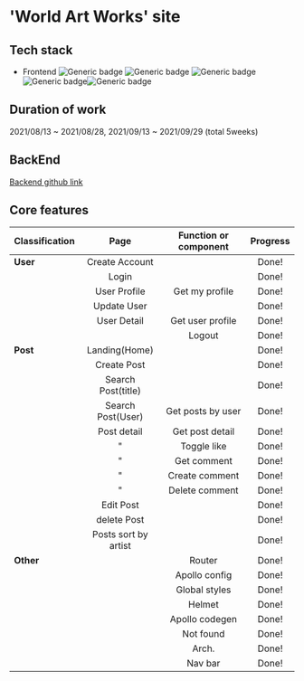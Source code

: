 # 'World Art Works' site

## Tech stack

- Frontend
  ![Generic badge](https://img.shields.io/badge/React-17.0.2-61DAFB.svg) ![Generic badge](https://img.shields.io/badge/typescript-4.3.5-3178C6.svg) ![Generic badge](https://img.shields.io/badge/apollo-3.4.7-311C87.svg) ![Generic badge](https://img.shields.io/badge/graphql-15.5.1-E434AA.svg)![Generic badge](https://img.shields.io/badge/Styled_Components-5.3.0-CC6699.svg)

## Duration of work
2021/08/13 ~ 2021/08/28, 2021/09/13 ~ 2021/09/29 (total 5weeks)

## BackEnd
[Backend github link](https://github.com/Jetty2020/WAW-backend)
## Core features

| Classification |         Page         | Function or component | Progress |
| :------------- | :------------------: | :-------------------: | :------: |
| **User**       |    Create Account    |                       |  Done!   |
|                |        Login         |                       |  Done!   |
|                |     User Profile     |    Get my profile     |  Done!   |
|                |     Update User      |                       |  Done!   |
|                |     User Detail      |   Get user profile    |  Done!   |
|                |                      |        Logout         |  Done!   |
| **Post**       |    Landing(Home)     |                       |  Done!   |
|                |     Create Post      |                       |  Done!   |
|                |  Search Post(title)  |                       |  Done!   |
|                |  Search Post(User)   |   Get posts by user   |  Done!   |
|                |     Post detail      |    Get post detail    |  Done!   |
|                |          "           |      Toggle like      |  Done!   |
|                |          "           |      Get comment      |  Done!   |
|                |          "           |    Create comment     |  Done!   |
|                |          "           |    Delete comment     |  Done!   |
|                |      Edit Post       |                       |  Done!   |
|                |     delete Post      |                       |  Done!   |
|                | Posts sort by artist |                       |  Done!   |
| **Other**      |                      |        Router         |  Done!   |
|                |                      |     Apollo config     |  Done!   |
|                |                      |     Global styles     |  Done!   |
|                |                      |        Helmet         |  Done!   |
|                |                      |    Apollo codegen     |  Done!   |
|                |                      |       Not found       |  Done!   |
|                |                      |         Arch.         |  Done!   |
|                |                      |        Nav bar        |  Done!   |
